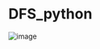# DFS_python
![image](https://user-images.githubusercontent.com/114800813/220665949-978aed55-9db0-4f27-abe8-adc10e6a1e95.png)
